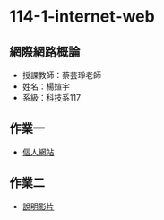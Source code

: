 # 114-1-internet-web
## 網際網路概論
- 授課教師：蔡芸琤老師
- 姓名：楊媗宇
- 系級：科技系117
 ## 作業一
- [個人網站](https://xuanyu410.github.io/114-1-internet-web/)
 ## 作業二
- [說明影片](https://youtu.be/Fwt7aJ67F98)
  
